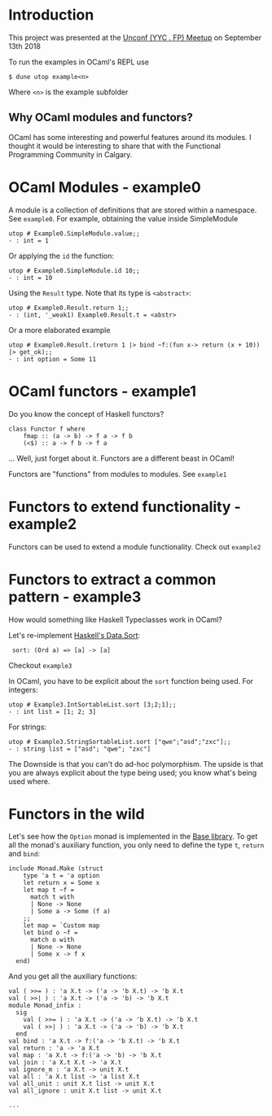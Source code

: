 Introduction
============

This project was presented at the [Unconf (YYC . FP) Meetup](https://www.meetup.com/Functional-Programmers-YYC/) on September 13th 2018

To run the examples in OCaml's REPL use

``` $ dune utop example<n> ```

Where `<n>` is the example subfolder

Why OCaml modules and functors? 
-------------------------------

OCaml has some interesting and powerful features around its modules. I thought
it would be interesting to share that with the Functional Programming Community in Calgary.

OCaml Modules - example0
========================

A module is a collection of definitions that are stored within a namespace. See `example0`. 
For example, obtaining the value inside SimpleModule

```
utop # Example0.SimpleModule.value;;
- : int = 1
```

Or applying the `id` the function:

```
utop # Example0.SimpleModule.id 10;;
- : int = 10
```

Using the `Result` type. Note that its type is `<abstract>`:

```
utop # Example0.Result.return 1;;
- : (int, '_weak1) Example0.Result.t = <abstr>
```

Or a more elaborated example

```
utop # Example0.Result.(return 1 |> bind ~f:(fun x-> return (x + 10)) |> get_ok);;
- : int option = Some 11
```

OCaml functors - example1
=========================

Do you know the concept of Haskell functors?

```
class Functor f where
    fmap :: (a -> b) -> f a -> f b
    (<$) :: a -> f b -> f a
```

... Well, just forget about it. Functors are a different beast in OCaml!

Functors are "functions" from modules to modules. See `example1`

Functors to extend functionality - example2
===========================================

Functors can be used to extend a module functionality. Check out `example2`

Functors to extract a common pattern - example3
===============================================

How would something like Haskell Typeclasses work in OCaml?

Let's re-implement [Haskell's
Data.Sort](http://hackage.haskell.org/package/sort/docs/Data-Sort.html):

     sort: (Ord a) => [a] -> [a]

Checkout `example3`
         
In OCaml, you have to be explicit about the `sort` function being used. For integers:

```
utop # Example3.IntSortableList.sort [3;2;1];;
- : int list = [1; 2; 3]
```

For strings:

```
utop # Example3.StringSortableList.sort ["qwe";"asd";"zxc"];;
- : string list = ["asd"; "qwe"; "zxc"]
```

The Downside is that you can't do ad-hoc polymorphism. The upside is that you
are always explicit about the type being used; you know what's being used where.

Functors in the wild
====================

Let's see how the `Option` monad is implemented in the [Base
library](https://github.com/janestreet/base/blob/master/src/option.ml). To get
all the monad's auxiliary function, you only need to define the type `t`, `return` and `bind`:

```
include Monad.Make (struct
    type 'a t = 'a option
    let return x = Some x
    let map t ~f =
      match t with
      | None -> None
      | Some a -> Some (f a)
    ;;
    let map = `Custom map
    let bind o ~f =
      match o with
      | None -> None
      | Some x -> f x
  end)
```

And you get all the auxiliary functions:

```
val ( >>= ) : 'a X.t -> ('a -> 'b X.t) -> 'b X.t
val ( >>| ) : 'a X.t -> ('a -> 'b) -> 'b X.t
module Monad_infix :
  sig
    val ( >>= ) : 'a X.t -> ('a -> 'b X.t) -> 'b X.t
    val ( >>| ) : 'a X.t -> ('a -> 'b) -> 'b X.t
  end
val bind : 'a X.t -> f:('a -> 'b X.t) -> 'b X.t
val return : 'a -> 'a X.t
val map : 'a X.t -> f:('a -> 'b) -> 'b X.t
val join : 'a X.t X.t -> 'a X.t
val ignore_m : 'a X.t -> unit X.t
val all : 'a X.t list -> 'a list X.t
val all_unit : unit X.t list -> unit X.t
val all_ignore : unit X.t list -> unit X.t

...
```
